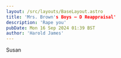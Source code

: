 ```yaml
---
layout: /src/layouts/BaseLayout.astro
title: 'Mrs. Brown's Boys — D Reappraisal'
description: 'Rape you'
pubDate: Mon 16 Sep 2024 01:39 BST
author: 'Harold James'
---
```

Susan